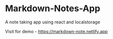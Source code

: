 # Markdown-Notes-App
A note taking app using react and localstorage

Visit for demo - https://markdown-note.netlify.app
